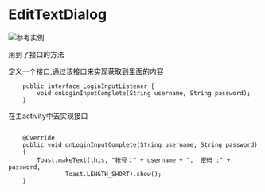# EditTextDialog

![参考实例](http://upload-images.jianshu.io/upload_images/2433593-525407dc2fc69ad7?imageMogr2/auto-orient/strip)

用到了接口的方法

定义一个接口,通过该接口来实现获取到里面的内容
```
    public interface LoginInputListener {
        void onLoginInputComplete(String username, String password);
    }
```

在主activity中去实现接口
```

    @Override
    public void onLoginInputComplete(String username, String password)
    {
        Toast.makeText(this, "帐号：" + username + ",  密码 :" + password,
                Toast.LENGTH_SHORT).show();
    }
```